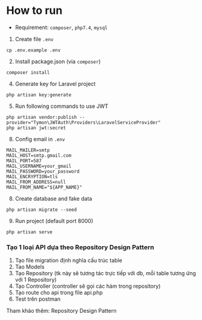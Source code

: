 # How to run

* Requirement: `composer`, `php7.4`, `mysql`

1. Create file ```.env```
```
cp .env.example .env
```

2. Install package.json (via `composer`)
```
composer install
```

4. Generate key for Laravel project
```
php artisan key:generate
```

5. Run following commands to use JWT
```
php artisan vendor:publish --provider="Tymon\JWTAuth\Providers\LaravelServiceProvider"
php artisan jwt:secret
```

8. Config email in  ```.env```
```
MAIL_MAILER=smtp
MAIL_HOST=smtp.gmail.com
MAIL_PORT=587
MAIL_USERNAME=your_gmail
MAIL_PASSWORD=your_password
MAIL_ENCRYPTION=tls
MAIL_FROM_ADDRESS=null
MAIL_FROM_NAME="${APP_NAME}"
```

8. Create database and fake data
```
php artisan migrate --seed
```

9. Run project (default port 8000)
```
php artisan serve
```

### Tạo 1 loại API dựa theo Repository Design Pattern 
1. Tạo file migration định nghĩa cấu trúc table 
2. Tao Models 
3. Tạo Repository (tk này sẽ tương tác trực tiếp với db, mỗi table tương ứng với 1 Repository)
4. Tạo Controller (controller sẽ gọi các hàm trong repository)
5. Tạo route cho api trong file api.php
6. Test trên postman 

Tham khảo thêm: Repository Design Pattern  
